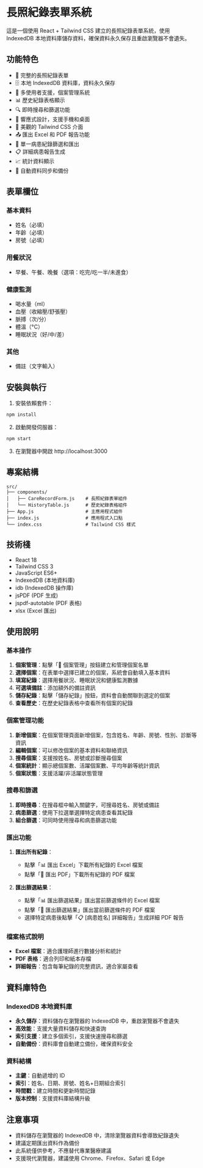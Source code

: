 # 長照紀錄表單系統

這是一個使用 React + Tailwind CSS 建立的長照紀錄表單系統，使用 IndexedDB 本地資料庫儲存資料，確保資料永久保存且重啟瀏覽器不會遺失。

## 功能特色

- 📝 完整的長照紀錄表單
- 🗄️ 本地 IndexedDB 資料庫，資料永久保存
- 👥 多使用者支援，個案管理系統
- 📊 歷史紀錄表格顯示
- 🔍 即時搜尋和篩選功能
- 📱 響應式設計，支援手機和桌面
- 🎨 美觀的 Tailwind CSS 介面
- 📤 匯出 Excel 和 PDF 報告功能
- 👤 單一病患紀錄篩選和匯出
- 📋 詳細病患報告生成
- 📈 統計資料顯示
- 🔄 自動資料同步和備份

## 表單欄位

### 基本資料
- 姓名（必填）
- 年齡（必填）
- 房號（必填）

### 用餐狀況
- 早餐、午餐、晚餐（選項：吃完/吃一半/未進食）

### 健康監測
- 喝水量（ml）
- 血壓（收縮壓/舒張壓）
- 脈搏（次/分）
- 體溫（°C）
- 睡眠狀況（好/中/差）

### 其他
- 備註（文字輸入）

## 安裝與執行

1. 安裝依賴套件：
```bash
npm install
```

2. 啟動開發伺服器：
```bash
npm start
```

3. 在瀏覽器中開啟 http://localhost:3000

## 專案結構

```
src/
├── components/
│   ├── CareRecordForm.js    # 長照紀錄表單組件
│   └── HistoryTable.js      # 歷史紀錄表格組件
├── App.js                   # 主應用程式組件
├── index.js                 # 應用程式入口點
└── index.css                # Tailwind CSS 樣式
```

## 技術棧

- React 18
- Tailwind CSS 3
- JavaScript ES6+
- IndexedDB (本地資料庫)
- idb (IndexedDB 操作庫)
- jsPDF (PDF 生成)
- jspdf-autotable (PDF 表格)
- xlsx (Excel 匯出)

## 使用說明

### 基本操作
1. **個案管理**：點擊「👥 個案管理」按鈕建立和管理個案名單
2. **選擇個案**：在表單中選擇已建立的個案，系統會自動填入基本資料
3. **填寫紀錄**：選擇用餐狀況、睡眠狀況和健康監測數據
4. **可選填備註**：添加額外的備註資訊
5. **儲存紀錄**：點擊「儲存紀錄」按鈕，資料會自動關聯到選定的個案
6. **查看歷史**：在歷史紀錄表格中查看所有個案的紀錄

### 個案管理功能
1. **新增個案**：在個案管理頁面新增個案，包含姓名、年齡、房號、性別、診斷等資訊
2. **編輯個案**：可以修改個案的基本資料和聯絡資訊
3. **搜尋個案**：支援按姓名、房號或診斷搜尋個案
4. **個案統計**：顯示總個案數、活躍個案數、平均年齡等統計資訊
5. **個案狀態**：支援活躍/非活躍狀態管理

### 搜尋和篩選
1. **即時搜尋**：在搜尋框中輸入關鍵字，可搜尋姓名、房號或備註
2. **病患篩選**：使用下拉選單選擇特定病患查看其紀錄
3. **組合篩選**：可同時使用搜尋和病患篩選功能

### 匯出功能
1. **匯出所有紀錄**：
   - 點擊「📊 匯出 Excel」下載所有紀錄的 Excel 檔案
   - 點擊「📄 匯出 PDF」下載所有紀錄的 PDF 檔案

2. **匯出篩選結果**：
   - 點擊「📊 匯出篩選結果」匯出當前篩選條件的 Excel 檔案
   - 點擊「📄 匯出篩選結果」匯出當前篩選條件的 PDF 檔案
   - 選擇特定病患後點擊「📋 [病患姓名] 詳細報告」生成詳細 PDF 報告

### 檔案格式說明
- **Excel 檔案**：適合護理師進行數據分析和統計
- **PDF 表格**：適合列印和紙本存檔
- **詳細報告**：包含每筆紀錄的完整資訊，適合家屬查看

## 資料庫特色

### IndexedDB 本地資料庫
- **永久儲存**：資料儲存在瀏覽器的 IndexedDB 中，重啟瀏覽器不會遺失
- **高效能**：支援大量資料儲存和快速查詢
- **索引支援**：建立多個索引，支援快速搜尋和篩選
- **自動備份**：資料庫會自動建立備份，確保資料安全

### 資料結構
- **主鍵**：自動遞增的 ID
- **索引**：姓名、日期、房號、姓名+日期組合索引
- **時間戳**：建立時間和更新時間記錄
- **版本控制**：支援資料庫結構升級

## 注意事項

- 資料儲存在瀏覽器的 IndexedDB 中，清除瀏覽器資料會導致紀錄遺失
- 建議定期匯出資料作為備份
- 此系統僅供參考，不應替代專業醫療建議
- 支援現代瀏覽器，建議使用 Chrome、Firefox、Safari 或 Edge

